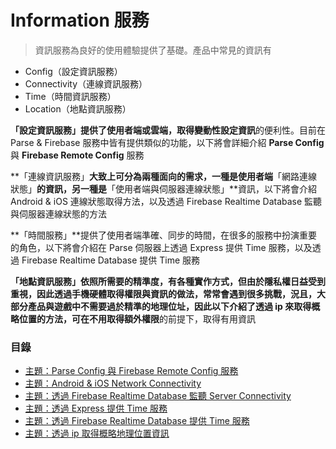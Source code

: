 # Information 服務

> 資訊服務為良好的使用體驗提供了基礎。產品中常見的資訊有
* Config（設定資訊服務）
* Connectivity（連線資訊服務）
* Time（時間資訊服務）
* Location（地點資訊服務）

**「設定資訊服務」**提供了使用者端或雲端，取得**變動性設定資訊**的便利性。目前在 Parse & Firebase 服務中皆有提供類似的功能，以下將會詳細介紹 **Parse Config** 與 **Firebase Remote Config** 服務

**「連線資訊服務」**大致上可分為兩種面向的需求，一種是使用者端**「網路連線狀態」**的資訊，另一種是**「使用者端與伺服器連線狀態」**資訊，以下將會介紹 Android & iOS 連線狀態取得方法，以及透過 Firebase Realtime Database 監聽與伺服器連線狀態的方法

**「時間服務」**提供了使用者端準確、同步的時間，在很多的服務中扮演重要的角色，以下將會介紹在 Parse 伺服器上透過 Express 提供 Time 服務，以及透過 Firebase Realtime Database 提供 Time 服務

**「地點資訊服務」**依照所需要的精準度，有各種實作方式，但由於隱私權日益受到重視，因此透過手機硬體取得權限與資訊的做法，常常會遇到很多挑戰，況且，大部分產品與遊戲中不需要過於精準的地理位址，因此以下介紹了透過 ip 來取得概略位置的方法，可在**不用取得額外權限**的前提下，取得有用資訊

### 目錄

* [主題：Parse Config 與 Firebase Remote Config 服務](service-information/parse-config-and-firebase-remote-config.md) 
* [主題：Android & iOS Network Connectivity](service-information/android-and-ios-network-connectivity.md)
* [主題：透過 Firebase Realtime Database 監聽 Server Connectivity](service-information/firebase-realtime-database-server-connectivity.md)
* [主題：透過 Express 提供 Time 服務](service-information/express-time-service.md)
* [主題：透過 Firebase Realtime Database 提供 Time 服務](service-information/firebase-realtime-database-time-service.md)
* [主題：透過 ip 取得概略地理位置資訊](service-information/ip-to-location.md)